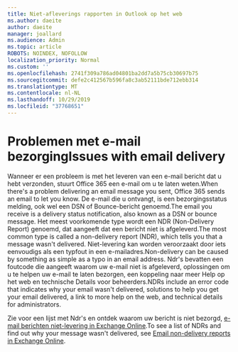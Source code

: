 ```yaml
---
title: Niet-afleverings rapporten in Outlook op het web
ms.author: daeite
author: daeite
manager: joallard
ms.audience: Admin
ms.topic: article
ROBOTS: NOINDEX, NOFOLLOW
localization_priority: Normal
ms.custom: ''
ms.openlocfilehash: 2741f309a786ad04801ba2dd7a5b75cb30697b75
ms.sourcegitcommit: defe2c412567b596fa8c3ab52111bde712ebb314
ms.translationtype: MT
ms.contentlocale: nl-NL
ms.lasthandoff: 10/29/2019
ms.locfileid: "37768651"
---
```

# <a name="issues-with-email-delivery"></a><span data-ttu-id="12ae4-102">Problemen met e-mail bezorging</span><span class="sxs-lookup"><span data-stu-id="12ae4-102">Issues with email delivery</span></span>

<span data-ttu-id="12ae4-103">Wanneer er een probleem is met het leveren van een e-mail bericht dat u hebt verzonden, stuurt Office 365 een e-mail om u te laten weten.</span><span class="sxs-lookup"><span data-stu-id="12ae4-103">When there's a problem delivering an email message you sent, Office 365 sends an email to let you know.</span></span> <span data-ttu-id="12ae4-104">De e-mail die u ontvangt, is een bezorgingsstatus melding, ook wel een DSN of Bounce-bericht genoemd.</span><span class="sxs-lookup"><span data-stu-id="12ae4-104">The email you receive is a delivery status notification, also known as a DSN or bounce message.</span></span> <span data-ttu-id="12ae4-105">Het meest voorkomende type wordt een NDR (Non-Delivery Report) genoemd, dat aangeeft dat een bericht niet is afgeleverd.</span><span class="sxs-lookup"><span data-stu-id="12ae4-105">The most common type is called a non-delivery report (NDR), which tells you that a message wasn't delivered.</span></span> <span data-ttu-id="12ae4-106">Niet-levering kan worden veroorzaakt door iets eenvoudigs als een typfout in een e-mailadres.</span><span class="sxs-lookup"><span data-stu-id="12ae4-106">Non-delivery can be caused by something as simple as a typo in an email address.</span></span> <span data-ttu-id="12ae4-107">Ndr's bevatten een foutcode die aangeeft waarom uw e-mail niet is afgeleverd, oplossingen om u te helpen uw e-mail te laten bezorgen, een koppeling naar meer Help op het web en technische Details voor beheerders.</span><span class="sxs-lookup"><span data-stu-id="12ae4-107">NDRs include an error code that indicates why your email wasn't delivered, solutions to help you get your email delivered, a link to more help on the web, and technical details for administrators.</span></span>

<span data-ttu-id="12ae4-108">Zie voor een lijst met Ndr's en ontdek waarom uw bericht is niet bezorgd, [e-mail berichten niet-levering in Exchange Online](https://docs.microsoft.com/exchange/mail-flow-best-practices/non-delivery-reports-in-exchange-online/non-delivery-reports-in-exchange-online).</span><span class="sxs-lookup"><span data-stu-id="12ae4-108">To see a list of NDRs and find out why your message wasn't delivered, see [Email non-delivery reports in Exchange Online](https://docs.microsoft.com/exchange/mail-flow-best-practices/non-delivery-reports-in-exchange-online/non-delivery-reports-in-exchange-online).</span></span>